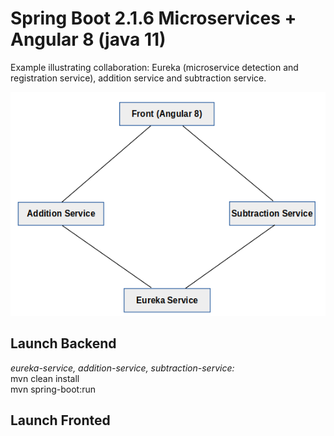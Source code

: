# Spring Boot 2.1.6 Microservices + Angular 8 (java 11)

Example illustrating collaboration: Eureka (microservice detection and registration service), addition service and subtraction service.

![](frontend-angular8/src/assets/pic-01-microserv.png?raw=true?style=centerme)

## Launch Backend
*eureka-service, addition-service, subtraction-service:*<br/>
mvn clean install<br/>
mvn spring-boot:run

## Launch Fronted



